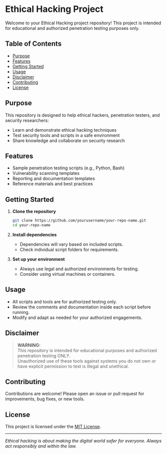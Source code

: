 # Ethical Hacking Project

Welcome to your Ethical Hacking project repository! This project is intended for educational and authorized penetration testing purposes only.

## Table of Contents

- [Purpose](#purpose)
- [Features](#features)
- [Getting Started](#getting-started)
- [Usage](#usage)
- [Disclaimer](#disclaimer)
- [Contributing](#contributing)
- [License](#license)

## Purpose

This repository is designed to help ethical hackers, penetration testers, and security researchers:
- Learn and demonstrate ethical hacking techniques
- Test security tools and scripts in a safe environment
- Share knowledge and collaborate on security research

## Features

- Sample penetration testing scripts (e.g., Python, Bash)
- Vulnerability scanning templates
- Reporting and documentation templates
- Reference materials and best practices

## Getting Started

1. **Clone the repository**
   ```bash
   git clone https://github.com/yourusername/your-repo-name.git
   cd your-repo-name
   ```

2. **Install dependencies**
   - Dependencies will vary based on included scripts.
   - Check individual script folders for requirements.

3. **Set up your environment**
   - Always use legal and authorized environments for testing.
   - Consider using virtual machines or containers.

## Usage

- All scripts and tools are for authorized testing only.
- Review the comments and documentation inside each script before running.
- Modify and adapt as needed for your authorized engagements.

## Disclaimer

> **WARNING:**  
> This repository is intended for educational purposes and authorized penetration testing ONLY.  
> Unauthorized use of these tools against systems you do not own or have explicit permission to test is illegal and unethical.

## Contributing

Contributions are welcome! Please open an issue or pull request for improvements, bug fixes, or new tools.

## License

This project is licensed under the [MIT License](LICENSE).

---

*Ethical hacking is about making the digital world safer for everyone. Always act responsibly and within the law.*
